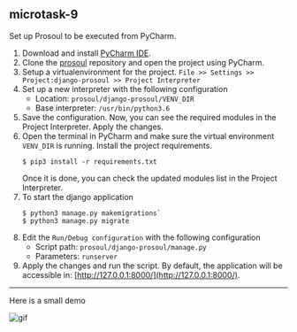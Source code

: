 ## microtask-9

Set up Prosoul to be executed from PyCharm.

1. Download and install [PyCharm IDE](https://www.jetbrains.com/pycharm/).
2. Clone the [prosoul](https://github.com/Bitergia/prosoul) repository and open the project using PyCharm.
3. Setup a virtualenvironment for the project. `File >> Settings >> Project:django-prosoul >> Project Interpreter`
4. Set up a new interpreter with the following configuration
    - Location: `prosoul/django-prosoul/VENV_DIR`
    - Base interpreter: `/usr/bin/python3.6`
5. Save the configuration. Now, you can see the required modules in the Project Interpreter. Apply the changes.
6. Open the terminal in PyCharm and make sure the virtual environment `VENV_DIR` is running. Install the project requirements.
    ```
    $ pip3 install -r requirements.txt
    ```
    Once it is done, you can check the updated modules list in the Project Interpreter.
7. To start the django application
    ```
    $ python3 manage.py makemigrations`
    $ python3 manage.py migrate
    ```
8. Edit the `Run/Debug configuration` with the following configuration
    - Script path: `prosoul/django-prosoul/manage.py`
    - Parameters: `runserver`
9. Apply the changes and run the script. By default, the application will be accessible in: [http://127.0.0.1:8000/](http://127.0.0.1:8000/).
---

Here is a small demo

![gif](images/setting_prosoul_pycharm.gif)
